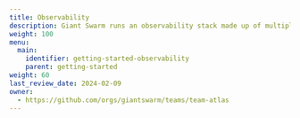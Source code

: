 ```yaml
---
title: Observability
description: Giant Swarm runs an observability stack made up of multiple open source components. Learn how to interact with it.
weight: 100
menu:
  main:
    identifier: getting-started-observability
    parent: getting-started
weight: 60
last_review_date: 2024-02-09
owner:
  - https://github.com/orgs/giantswarm/teams/team-atlas
---
```

